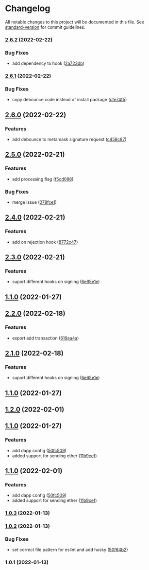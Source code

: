 # Changelog

All notable changes to this project will be documented in this file. See [standard-version](https://github.com/conventional-changelog/standard-version) for commit guidelines.

### [2.6.2](https://github.com/TropixInc/pixchain-react-metamask/compare/v2.6.1...v2.6.2) (2022-02-22)


### Bug Fixes

* add dependency to hook ([2a723db](https://github.com/TropixInc/pixchain-react-metamask/commit/2a723db3b30055c5c32d4aa3cc9b7161a7faa403))

### [2.6.1](https://github.com/TropixInc/pixchain-react-metamask/compare/v2.6.0...v2.6.1) (2022-02-22)


### Bug Fixes

* copy debounce code instead of install package ([cfe74f5](https://github.com/TropixInc/pixchain-react-metamask/commit/cfe74f58c543a39e57c1f320f52fc5798132af29))

## [2.6.0](https://github.com/TropixInc/pixchain-react-metamask/compare/v2.5.0...v2.6.0) (2022-02-22)


### Features

* add debounce to metamask signature request ([c458c87](https://github.com/TropixInc/pixchain-react-metamask/commit/c458c87f53ff0ffa4f3e8335fbb4026871ee9963))

## [2.5.0](https://github.com/TropixInc/pixchain-react-metamask/compare/v2.4.0...v2.5.0) (2022-02-21)


### Features

* add processing flag ([f5cd088](https://github.com/TropixInc/pixchain-react-metamask/commit/f5cd088622c2b6a884473866ecedfe252335a64a))


### Bug Fixes

* merge issue ([078fce1](https://github.com/TropixInc/pixchain-react-metamask/commit/078fce1ac3da5119a64190f0666d02a00c0f6c69))

## [2.4.0](https://github.com/TropixInc/pixchain-react-metamask/compare/v2.3.0...v2.4.0) (2022-02-21)


### Features

* add on rejection hook ([8772c47](https://github.com/TropixInc/pixchain-react-metamask/commit/8772c4733095fab7ae6b82807181363fbfc2a94c))

## [2.3.0](https://github.com/TropixInc/pixchain-react-metamask/compare/v1.2.0...v2.3.0) (2022-02-21)


### Features

* suport different hooks on signing ([6e65e1e](https://github.com/TropixInc/pixchain-react-metamask/commit/6e65e1e9b4bec8b3343142b782e5112bd9c2c36b))

## [1.1.0](https://github.com/TropixInc/pixchain-react-metamask/compare/v1.0.3...v1.1.0) (2022-01-27)

## [2.2.0](https://github.com/TropixInc/pixchain-react-metamask/compare/v2.1.0...v2.2.0) (2022-02-18)


### Features

* export add transaction ([619aa4a](https://github.com/TropixInc/pixchain-react-metamask/commit/619aa4aa631680d120753000eecd3a9573bde657))

## [2.1.0](https://github.com/TropixInc/pixchain-react-metamask/compare/v1.2.0...v2.1.0) (2022-02-18)


### Features

* suport different hooks on signing ([6e65e1e](https://github.com/TropixInc/pixchain-react-metamask/commit/6e65e1e9b4bec8b3343142b782e5112bd9c2c36b))

## [1.1.0](https://github.com/TropixInc/pixchain-react-metamask/compare/v1.0.3...v1.1.0) (2022-01-27)

## [1.2.0](https://github.com/TropixInc/pixchain-react-metamask/compare/v1.0.3...v1.2.0) (2022-02-01)
## [1.1.0](https://github.com/TropixInc/pixchain-react-metamask/compare/v1.0.3...v1.1.0) (2022-01-27)


### Features

* add dapp config ([50fc509](https://github.com/TropixInc/pixchain-react-metamask/commit/50fc509dcbcae6a207a0d0fb5f15e6e10036e930))
* added support for sending ether ([11b9cef](https://github.com/TropixInc/pixchain-react-metamask/commit/11b9cefbeb827e8ade01d4c00b47690acde9f0ec))

## [1.1.0](https://github.com/TropixInc/pixchain-react-metamask/compare/v1.0.3...v1.1.0) (2022-02-01)


### Features

* add dapp config ([50fc509](https://github.com/TropixInc/pixchain-react-metamask/commit/50fc509dcbcae6a207a0d0fb5f15e6e10036e930))
* added support for sending ether ([11b9cef](https://github.com/TropixInc/pixchain-react-metamask/commit/11b9cefbeb827e8ade01d4c00b47690acde9f0ec))

### [1.0.3](https://github.com/TropixInc/pixchain-react-metamask/compare/v1.0.2...v1.0.3) (2022-01-13)

### [1.0.2](https://github.com/TropixInc/pixchain-react-metamask/compare/v1.0.1...v1.0.2) (2022-01-13)


### Bug Fixes

* set correct file pattern for eslint and add husky ([50f64b2](https://github.com/TropixInc/pixchain-react-metamask/commit/50f64b2d3e4e91a24d373428714f2af609283e15))

### 1.0.1 (2022-01-13)
